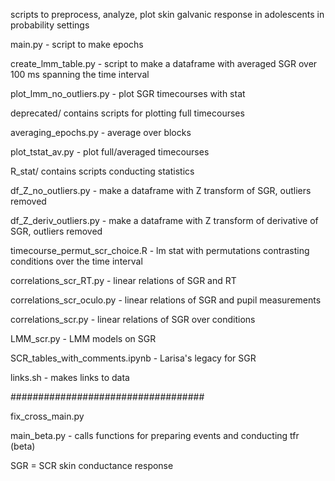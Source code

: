 scripts to preprocess, analyze, plot skin galvanic response in adolescents in probability settings

main.py - script to make epochs

create_lmm_table.py - script to make a dataframe with averaged SGR over 100 ms spanning the time interval

plot_lmm_no_outliers.py - plot SGR timecourses with stat

deprecated/ contains scripts for plotting full timecourses

averaging_epochs.py - average over blocks

plot_tstat_av.py - plot full/averaged timecourses 

R_stat/ contains scripts conducting statistics

df_Z_no_outliers.py -  make a dataframe with Z transform of SGR,  outliers removed

df_Z_deriv_outliers.py - make a dataframe with Z transform of derivative of SGR,  outliers removed
 
timecourse_permut_scr_choice.R - lm stat with permutations contrasting conditions over the time interval

correlations_scr_RT.py - linear relations of SGR and RT

correlations_scr_oculo.py - linear relations of SGR and pupil measurements

correlations_scr.py - linear relations of SGR over conditions

LMM_scr.py - LMM models on SGR

SCR_tables_with_comments.ipynb - Larisa's legacy for SGR

links.sh - makes links to data

###################################


fix_cross_main.py
 
main_beta.py - calls functions for preparing events and conducting tfr (beta)

SGR = SCR skin conductance response


